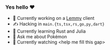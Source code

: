 ### Yes hello ❤️

- 🔭 Currently working on a [Lemmy](https://github.com/LemmyNet/lemmy) client
- ✍️ Hacking in `main.{ts,tsx,rs,go,py,dart}`
- 🌱 Currently learning Rust and Julia
- 💬 Ask me about Pokémon
- 🍿 Currently watching \<help me fill this gap>

